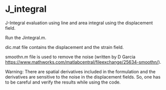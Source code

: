 # J_integral
J-Integral evaluation using line and area integral using the displacement field.


Run the Jintegral.m.


dic.mat file contains the displacement and the strain field. 


smoothn.m file is used to remove the noise (written by D Garcia https://www.mathworks.com/matlabcentral/fileexchange/25634-smoothn/).


Warning: There are spatial derivatives included in the formulation and the derivatives are sensitive to the noise in the displacement fields. So, one has to be careful and verify the results while using the code.
